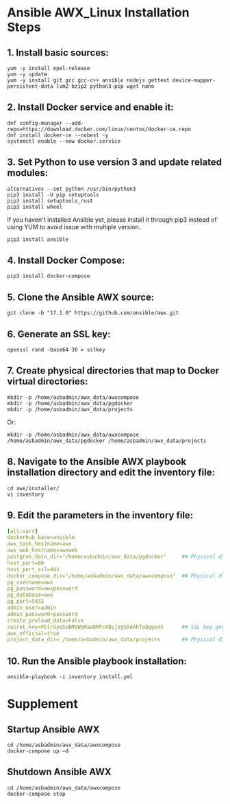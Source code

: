 # Ansible AWX_Linux Installation Steps
## 1. Install basic sources:
```shell
yum -y install epel-release
yum -y update
yum -y install git gcc gcc-c++ ansible nodejs gettext device-mapper-persistent-data lvm2 bzip2 python3-pip wget nano
```
## 2. Install Docker service and enable it:
```shell
dnf config-manager --add-repo=https://download.docker.com/linux/centos/docker-ce.repo
dnf install docker-ce --nobest -y
systemctl enable --now docker.service
```
## 3. Set Python to use version 3 and update related modules:
```shell
alternatives --set python /usr/bin/python3
pip3 install -U pip setuptools
pip3 install setuptools_rust
pip3 install wheel
```
If you haven't installed Ansible yet, please install it through pip3 instead of using YUM to avoid issue with multiple version.
```
pip3 install ansible
```
## 4. Install Docker Compose:
```shell
pip3 install docker-compose
```
## 5. Clone the Ansible AWX source:
```shell
git clone -b "17.1.0" https://github.com/ansible/awx.git
```
## 6. Generate an SSL key:
```shell
openssl rand -base64 30 > sslkey
```
## 7. Create physical directories that map to Docker virtual directories:
```shell
mkdir -p /home/asbadmin/awx_data/awxcompose
mkdir -p /home/asbadmin/awx_data/pgdocker
mkdir -p /home/asbadmin/awx_data/projects
```
Or:
```shell
mkdir -p /home/asbadmin/awx_data/awxcompose /home/asbadmin/awx_data/pgdocker /home/asbadmin/awx_data/projects
```
## 8. Navigate to the Ansible AWX playbook installation directory and edit the inventory file:
```shell
cd awx/installer/
vi inventory
```
## 9. Edit the parameters in the inventory file:
```yaml
[all:vars]
dockerhub_base=ansible
awx_task_hostname=awx
awx_web_hostname=awxweb
postgres_data_dir="/home/asbadmin/awx_data/pgdocker"     ## Physical directory generated earlier - PostgreSQL
host_port=80
host_port_ssl=443
docker_compose_dir="/home/asbadmin/awx_data/awxcompose"  ## Physical directory generated earlier - Docker Compose
pg_username=awx
pg_password=awxpassword
pg_database=awx
pg_port=5432
admin_user=admin
admin_password=password
create_preload_data=False
secret_key=PblrUyeSvBMVWqHaaDMFcABcjzgG5dAhfeOgge4S      ## SSL key generated earlier
awx_official=true
project_data_dir= /home/asbadmin/awx_data/projects       ## Physical directory generated earlier - Ansible AWX Projects
```
## 10. Run the Ansible playbook installation:
```shell
ansible-playbook -i inventory install.yml
```



# Supplement
## Startup Ansible AWX
```shell
cd /home/asbadmin/awx_data/awxcompose
docker-compose up –d
```
## Shutdown Ansible AWX
```shell
cd /home/asbadmin/awx_data/awxcompose
docker-compose stop
```
